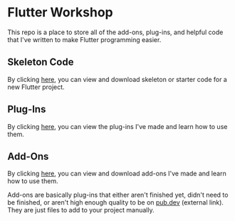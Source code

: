 # Flutter Workshop

This repo is a place to store all of the add-ons, plug-ins, and helpful code that I've written to make Flutter programming easier.

## Skeleton Code

By clicking [here](skeleton_code#readme), you can view and download skeleton or starter code for a new Flutter project.

## Plug-Ins

By clicking [here](plugins#readme), you can view the plug-ins I've made and learn how to use them.

## Add-Ons

By clicking [here](addons#readme), you can view and download add-ons I've made and learn how to use them.

Add-ons are basically plug-ins that either aren't finished yet, didn't need to be finished, or aren't high enough quality to be on [pub.dev](https://pub.dev/) (external link). They are just files to add to your project manually.
